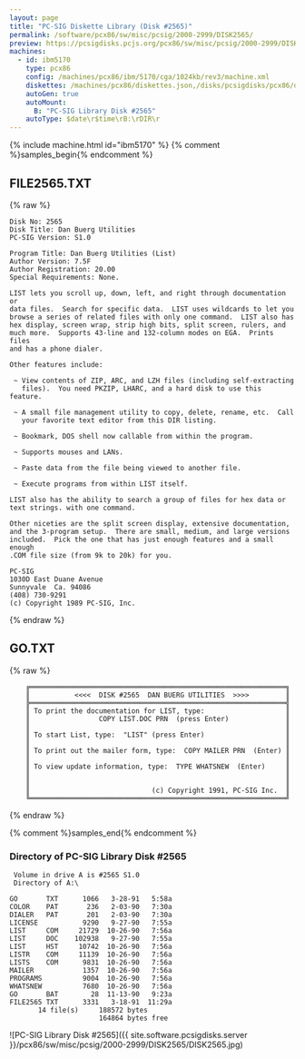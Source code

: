 ```yaml
---
layout: page
title: "PC-SIG Diskette Library (Disk #2565)"
permalink: /software/pcx86/sw/misc/pcsig/2000-2999/DISK2565/
preview: https://pcsigdisks.pcjs.org/pcx86/sw/misc/pcsig/2000-2999/DISK2565/DISK2565.jpg
machines:
  - id: ibm5170
    type: pcx86
    config: /machines/pcx86/ibm/5170/cga/1024kb/rev3/machine.xml
    diskettes: /machines/pcx86/diskettes.json,/disks/pcsigdisks/pcx86/diskettes.json
    autoGen: true
    autoMount:
      B: "PC-SIG Library Disk #2565"
    autoType: $date\r$time\rB:\rDIR\r
---
```


{% include machine.html id="ibm5170" %}
{% comment %}samples_begin{% endcomment %}

## FILE2565.TXT

{% raw %}
```
Disk No: 2565                                                           
Disk Title: Dan Buerg Utilities                                         
PC-SIG Version: S1.0                                                    
                                                                        
Program Title: Dan Buerg Utilities (List)                               
Author Version: 7.5F                                                    
Author Registration: 20.00                                              
Special Requirements: None.                                             
                                                                        
LIST lets you scroll up, down, left, and right through documentation or 
data files.  Search for specific data.  LIST uses wildcards to let you  
browse a series of related files with only one command.  LIST also has  
hex display, screen wrap, strip high bits, split screen, rulers, and    
much more.  Supports 43-line and 132-column modes on EGA.  Prints files 
and has a phone dialer.                                                 
                                                                        
Other features include:                                                 
                                                                        
 ~ View contents of ZIP, ARC, and LZH files (including self-extracting  
   files).  You need PKZIP, LHARC, and a hard disk to use this feature. 
                                                                        
 ~ A small file management utility to copy, delete, rename, etc.  Call  
   your favorite text editor from this DIR listing.                     
                                                                        
 ~ Bookmark, DOS shell now callable from within the program.            
                                                                        
 ~ Supports mouses and LANs.                                            
                                                                        
 ~ Paste data from the file being viewed to another file.               
                                                                        
 ~ Execute programs from within LIST itself.                            
                                                                        
LIST also has the ability to search a group of files for hex data or    
text strings. with one command.                                         
                                                                        
Other niceties are the split screen display, extensive documentation,   
and the 3-program setup.  There are small, medium, and large versions   
included.  Pick the one that has just enough features and a small enough
.COM file size (from 9k to 20k) for you.                                
                                                                        
PC-SIG                                                                  
1030D East Duane Avenue                                                 
Sunnyvale  Ca. 94086                                                    
(408) 730-9291                                                          
(c) Copyright 1989 PC-SIG, Inc.                                         
```
{% endraw %}

## GO.TXT

{% raw %}
```
    ╔═══════════════════════════════════════════════════════════════╗
    ║           <<<<  DISK #2565  DAN BUERG UTILITIES  >>>>         ║
    ╠═══════════════════════════════════════════════════════════════╣
    ║ To print the documentation for LIST, type:                    ║
    ║                 COPY LIST.DOC PRN  (press Enter)              ║
    ║                                                               ║
    ║ To start List, type:  "LIST" (press Enter)                    ║
    ║                                                               ║
    ║ To print out the mailer form, type:  COPY MAILER PRN  (Enter) ║
    ║                                                               ║
    ║ To view update information, type:  TYPE WHATSNEW  (Enter)     ║
    ║                                                               ║
    ║                                                               ║
    ║                              (c) Copyright 1991, PC-SIG Inc.  ║
    ╚═══════════════════════════════════════════════════════════════╝
```
{% endraw %}

{% comment %}samples_end{% endcomment %}

### Directory of PC-SIG Library Disk #2565

     Volume in drive A is #2565 S1.0
     Directory of A:\

    GO       TXT      1066   3-28-91   5:58a
    COLOR    PAT       236   2-03-90   7:30a
    DIALER   PAT       201   2-03-90   7:30a
    LICENSE           9290   9-27-90   7:55a
    LIST     COM     21729  10-26-90   7:56a
    LIST     DOC    102938   9-27-90   7:55a
    LIST     HST     10742  10-26-90   7:56a
    LISTR    COM     11139  10-26-90   7:56a
    LISTS    COM      9831  10-26-90   7:56a
    MAILER            1357  10-26-90   7:56a
    PROGRAMS          9004  10-26-90   7:56a
    WHATSNEW          7680  10-26-90   7:56a
    GO       BAT        28  11-13-90   9:23a
    FILE2565 TXT      3331   3-18-91  11:29a
           14 file(s)     188572 bytes
                          164864 bytes free

![PC-SIG Library Disk #2565]({{ site.software.pcsigdisks.server }}/pcx86/sw/misc/pcsig/2000-2999/DISK2565/DISK2565.jpg)
